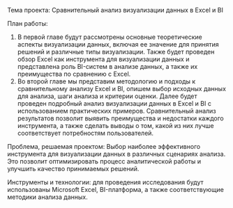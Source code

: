 Тема проекта: Сравнительный анализ визуализации данных в Excel и BI

План работы:
1.	В первой главе будут рассмотрены основные теоретические аспекты визуализации данных, включая ее значение для принятия решений и различные типы визуализации. Также будет проведен обзор Excel как инструмента для визуализации данных и представлена роль BI-систем в анализе данных, а также их преимущества по сравнению с Excel.
2.	Во второй главе мы представим методологию и подходы к сравнительному анализу Excel и BI, опишем выбор исходных данных для анализа, шаги анализа и критерии оценки. Далее будет проведен подробный анализ визуализации данных в Excel и BI с использованием практических примеров. Сравнительный анализ результатов позволит выявить преимущества и недостатки каждого инструмента, а также сделать выводы о том, какой из них лучше соответствует потребностям пользователей.

Проблема, решаемая проектом: Выбор наиболее эффективного инструмента для визуализации данных в различных сценариях анализа. Это позволит оптимизировать процесс аналитической работы и улучшить качество принимаемых решений.

Инструменты и технологии: для проведения исследования будут использованы Microsoft Excel, BI-платформа, а также соответствующие методики анализа данных.
